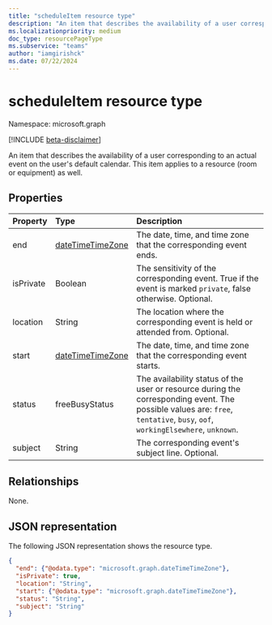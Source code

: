 ```yaml
---
title: "scheduleItem resource type"
description: "An item that describes the availability of a user corresponding to an actual event on the user's default calendar. This item applies to a resource as well."
ms.localizationpriority: medium
doc_type: resourcePageType
ms.subservice: "teams"
author: "iamgirishck"
ms.date: 07/22/2024
---
```


# scheduleItem resource type

Namespace: microsoft.graph

 [!INCLUDE [beta-disclaimer](../../includes/beta-disclaimer.md)]

An item that describes the availability of a user corresponding to an actual event on the user's default calendar. This item applies to a resource (room or equipment) as well.

## Properties
| Property	   | Type	|Description|
|:---------------|:--------|:----------|
|end |[dateTimeTimeZone](datetimetimezone.md) |The date, time, and time zone that the corresponding event ends. |
|isPrivate |Boolean |The sensitivity of the corresponding event. True if the event is marked `private`, false otherwise. Optional. |
|location |String | The location where the corresponding event is held or attended from. Optional.|
|start |[dateTimeTimeZone](datetimetimezone.md) |The date, time, and time zone that the corresponding event starts. |
|status |freeBusyStatus | The availability status of the user or resource during the corresponding event. The possible values are: `free`, `tentative`, `busy`, `oof`, `workingElsewhere`, `unknown`. |
|subject |String | The corresponding event's subject line. Optional.|


## Relationships
None.

## JSON representation

The following JSON representation shows the resource type.

<!-- {
  "blockType": "resource",
  "optionalProperties": [
    "isPrivate",
    "location",
    "subject"
  ],
  "@odata.type": "microsoft.graph.scheduleItem"
}-->

```json
{
  "end": {"@odata.type": "microsoft.graph.dateTimeTimeZone"},
  "isPrivate": true,
  "location": "String",
  "start": {"@odata.type": "microsoft.graph.dateTimeTimeZone"},
  "status": "String",
  "subject": "String"
}

```

<!-- uuid: 8fcb5dbc-d5aa-4681-8e31-b001d5168d79
2015-10-25 14:57:30 UTC -->
<!--
{
  "type": "#page.annotation",
  "description": "scheduleItem resource",
  "keywords": "",
  "section": "documentation",
  "tocPath": "",
  "suppressions": []
}
-->


